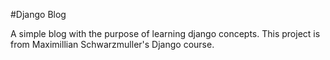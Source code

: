 #Django Blog

A simple blog with the purpose of learning django concepts.
This project is from Maximillian Schwarzmuller's Django course.
